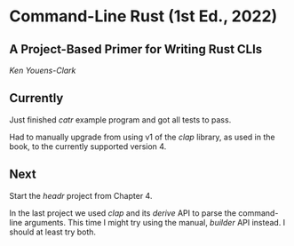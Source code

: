 
# Command-Line Rust (1st Ed., 2022)

## A Project-Based Primer for Writing Rust CLIs

*Ken Youens-Clark*


## Currently

Just finished *catr* example program and got all tests to pass.

Had to manually upgrade from using v1 of the *clap* library, as used in the
book, to the currently supported version 4.

## Next

Start the *headr* project from Chapter 4.

In the last project we used *clap* and its *derive* API to parse the
command-line arguments. This time I might try using the manual, *builder* API
instead. I should at least try both.
